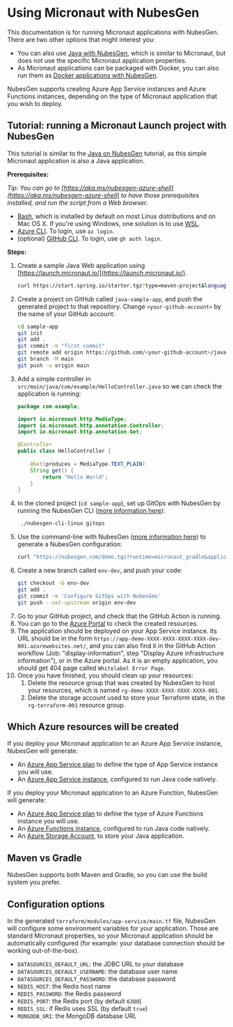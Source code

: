 # Using Micronaut with NubesGen

This documentation is for running Micronaut applications with NubesGen. There are two other options that might interest you:

- You can also use [Java with NubesGen](java/), which is similar to Micronaut, but does not use the specific Micronaut application properties.
- As Micronaut applications can be packaged with Docker, you can also run them as [Docker applications with NubesGen](docker/).

NubesGen supports creating Azure App Service instances and Azure Functions instances, depending on the type of Micronaut application that you wish to deploy.

## Tutorial: running a Micronaut Launch project with NubesGen

This tutorial is similar to the [Java on NubesGen](java/) tutorial, as this simple Micronaut application is also a Java application.

__Prerequisites:__

_Tip: You can go to [https://aka.ms/nubesgen-azure-shell](https://aka.ms/nubesgen-azure-shell) to have those prerequisites installed, and run the script from a Web browser._
- [Bash](https://fr.wikipedia.org/wiki/Bourne-Again_shell), which is installed by default on most Linux distributions and on Mac OS X. If you're using Windows, one solution is to use [WSL](https://aka.ms/nubesgen-install-wsl).
- [Azure CLI](https://aka.ms/nubesgen-install-az-cli). To login, use `az login`.
- (optional) [GitHub CLI](https://cli.github.com/). To login, use `gh auth login`.

__Steps:__
1. Create a sample Java Web application using [https://launch.micronaut.io/](https://launch.micronaut.io/).
   ```bash
   curl https://start.spring.io/starter.tgz?type=maven-project&language=java&bootVersion=2.6.5.RELEASE&baseDir=java-sample-app&groupId=com.example&artifactId=java-sample-app&name=java-sample-app&description=Demo%20project%20for%20Spring%20Boot&packageName=com.example.java-sample-app&packaging=jar&javaVersion=11&dependencies=web | tar -xzvf -
   ```
2. Create a project on GitHub called `java-sample-app`, and push the generated project to that repository. Change `<your-github-account>` by the name of your GitHub account:
   ```bash
   cd sample-app
   git init
   git add .
   git commit -m "first commit"
   git remote add origin https://github.com/<your-github-account>/java-sample-app.git
   git branch -M main
   git push -u origin main
   ```
3. Add a simple controller in `src/main/java/com/example/HelloController.java` so we can check the application is running:
   ```java
   package com.example;

   import io.micronaut.http.MediaType;
   import io.micronaut.http.annotation.Controller;
   import io.micronaut.http.annotation.Get;

   @Controller
   public class HelloController {
    
       @Get(produces = MediaType.TEXT_PLAIN)
       String get() {
           return "Hello World";
       }
   }
   ```
4. In the cloned project (`cd sample-app`), set up GitOps with NubesGen by running the NubesGen CLI ([more information here](/gitops/gitops-quick-start/)):
   ```bash
    ./nubesgen-cli-linux gitops
    ```
5. Use the command-line with NubesGen ([more information here](/reference/rest-api/)) to generate a NubesGen configuration:
   ```bash
   curl "https://nubesgen.com/demo.tgz?runtime=micronaut_gradle&application=app_service.standard&gitops=true" | tar -xzvf -
   ```
6. Create a new branch called `env-dev`, and push your code:
   ```bash
   git checkout -b env-dev
   git add .
   git commit -m 'Configure GitOps with NubesGen'
   git push --set-upstream origin env-dev
   ```
7. Go to your GitHub project, and check that the GitHub Action is running.
8. You can go to the [Azure Portal](https://aka.ms/nubesgen-portal) to check the created resources.
9. The application should be deployed on your App Service instance. Its URL should be in the form `https://app-demo-XXXX-XXXX-XXXX-XXXX-dev-001.azurewebsites.net/`, and you can also find it in the GitHub Action workflow (Job: "display-information", step "Display Azure infrastructure information"), or in the Azure portal.
As it is an empty application, you should get 404 page called `Whitelabel Error Page`.
10. Once you have finished, you should clean up your resources:
    1. Delete the resource group that was created by NubesGen to host your resources, which is named `rg-demo-XXXX-XXXX-XXXX-XXXX-001`.
    2. Delete the storage account used to store your Terraform state, in the `rg-terraform-001` resource group.

## Which Azure resources will be created

If you deploy your Micronaut application to an Azure App Service instance, NubesGen will generate:

- An [Azure App Service plan](https://aka.ms/nubesgen-app-service-plans) to define the type of App Service instance you will use.
- An [Azure App Service instance](https://aka.ms/nubesgen-app-service), configured to run Java code natively.

If you deploy your Micronaut application to an Azure Function, NubesGen will generate:

- An [Azure App Service plan](https://aka.ms/nubesgen-app-service-plans) to define the type of Azure Functions instance you will use.
- An [Azure Functions instance](https://aka.ms/nubesgen-functions), configured to run Java code natively.
- An [Azure Storage Account](https://aka.ms/nubesgen-storage), to store your Java application.

## Maven vs Gradle

NubesGen supports both Maven and Gradle, so you can use the build system you prefer.

## Configuration options

In the generated `terraform/modules/app-service/main.tf` file, NubesGen will configure some environment variables
for your application. Those are standard Micronaut
properties, so your Micronaut application should be automatically configured 
(for example: your database connection should be working out-of-the-box).

- `DATASOURCES_DEFAULT_URL`: the JDBC URL to your database
- `DATASOURCES_DEFAULT_USERNAME`: the database user name
- `DATASOURCES_DEFAULT_PASSWORD`: the database password
- `REDIS_HOST`: the Redis host name
- `REDIS_PASSWORD`: the Redis password
- `REDIS_PORT`: the Redis port (by default `6380`)
- `REDIS_SSL`: if Redis uses SSL (by default `true`)
- `MONGODB_URI`: the MongoDB database URL
